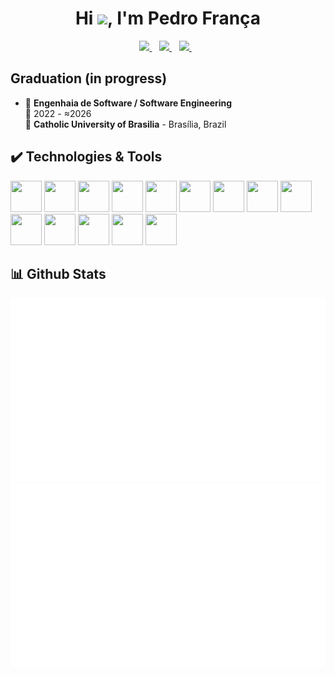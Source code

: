 <h1 align="center">Hi <img src="https://raw.githubusercontent.com/kaueMarques/kaueMarques/master/hi.gif" height="30px">, I'm Pedro França</h1>

<!-- Formas de Contato  -->
<p align='center'>
  
  <a href="https://www.linkedin.com/in/pedrofrancaa/">
    <img src="https://img.shields.io/badge/linkedin-%230077B5.svg?&style=for-the-badge&logo=linkedin&logoColor=white" />
  </a>&nbsp;&nbsp;
  
  <a href="https://www.behance.net/pedrofrancaa/">
    <img src="https://img.shields.io/badge/-Behance-blue?style=for-the-badge&logo=behance&logoColor=white" />
  </a>&nbsp;&nbsp;
  
  <a href="">
    <img src="https://img.shields.io/badge/devpedrofranca@gmail.com-D14836?style=for-the-badge&logo=gmail&logoColor=white" />
  </a>&nbsp;&nbsp;
  
  <!-- Formas de Contato - FIM  -->
 
 </p>
 
 ## Graduation (in progress)
 
 - 📖 **Engenhaia de Software / Software Engineering**\
📆 2022 - ≈2026 <br>
📍 **Catholic University of Brasilia** - Brasília, Brazil

## ✔️ Technologies & Tools

<img src="https://cdn.jsdelivr.net/gh/devicons/devicon/icons/html5/html5-original-wordmark.svg" width="50" height="50"/>  <img src="https://cdn.jsdelivr.net/gh/devicons/devicon/icons/javascript/javascript-original.svg" width="50" height="50" /> <img src="https://cdn.jsdelivr.net/gh/devicons/devicon/icons/c/c-original.svg" width="50" height="50"/>   <img src="https://cdn.jsdelivr.net/gh/devicons/devicon/icons/cplusplus/cplusplus-original.svg" width="50" height="50" /> 
<img src="https://cdn.jsdelivr.net/gh/devicons/devicon/icons/python/python-original-wordmark.svg" width="50" height="50"/>
<img src="https://cdn.jsdelivr.net/gh/devicons/devicon/icons/java/java-original-wordmark.svg" width="50" height="50" />
<img src="https://cdn.jsdelivr.net/gh/devicons/devicon/icons/swift/swift-original.svg" width="50" height="50"/>
<img src="https://cdn.jsdelivr.net/gh/devicons/devicon/icons/androidstudio/androidstudio-original.svg"  width="50" height="50" />
<img src="https://cdn.jsdelivr.net/gh/devicons/devicon/icons/xcode/xcode-original.svg"  width="50" height="50" />
<img src="https://cdn.jsdelivr.net/gh/devicons/devicon/icons/vscode/vscode-original.svg"  width="50" height="50" />
<img src="https://cdn.jsdelivr.net/gh/devicons/devicon/icons/firebase/firebase-plain-wordmark.svg"  width="50" height="50" />
<img src="https://cdn.jsdelivr.net/gh/devicons/devicon/icons/git/git-original.svg"  width="50" height="50" />
<img src="https://cdn.jsdelivr.net/gh/devicons/devicon/icons/jetbrains/jetbrains-original.svg"  width="50" height="50" />
<img src="https://cdn.jsdelivr.net/gh/devicons/devicon/icons/anaconda/anaconda-original-wordmark.svg"  width="50" height="50" />
  
## 📊 Github Stats
<a href='https://github.com/rahul-jha98/github-stats-transparent'>

![Stats Overview](https://raw.githubusercontent.com/pedroofrancaa/github-stats-transparent/output/generated/overview.svg)
![Most Used Languages](https://raw.githubusercontent.com/pedroofrancaa/github-stats-transparent/output/generated/languages.svg)
